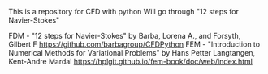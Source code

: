 This is a repository for CFD with python
Will go through "12 steps for Navier-Stokes"

FDM - "12 steps for Navier-Stokes" by Barba, Lorena A., and Forsyth, Gilbert F
    https://github.com/barbagroup/CFDPython
FEM - "Introduction to Numerical Methods for Variational Problems" by Hans Petter Langtangen, Kent-Andre Mardal
    https://hplgit.github.io/fem-book/doc/web/index.html